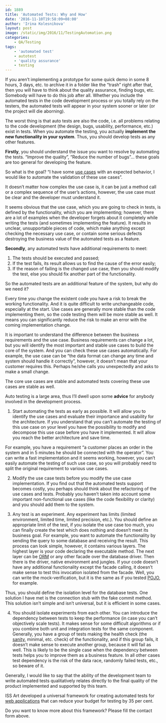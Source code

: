 ```yaml
---
id: 1889
title: 'Automated Tests: Why and How'
date: '2016-11-10T19:58:09+08:00'
author: 'Irina Kolesnikova'
layout: post
image: /static/img/2016/11/TestingAutomation.png
categories:
    - QA/Testing
tags:
    - 'automated test'
    - autotest
    - 'quality assurance'
    - testing
---
```


If you aren’t implementing a prototype for some quick demo in some 8 hours, 3 days, etc. to archive it in a folder like the “trash” right after that, then you will have to think about the quality assurance, finding bugs, etc. Somebody will have to do this job after all. Whether you include the automated tests in the code development process or you totally rely on the testers, the automated tests will appear in your system sooner or later (or the project will die aborning).

The worst thing is that auto tests are also the code, i.e. all problems relating to the code development (the design, bugs, usability, performance, etc.) exist in tests. When you automate the testing, you actually **implement the new functionality in your system**. Thus, you should develop tests as any other features.

**Firstly**, you should understand the issue you want to resolve by automating the tests. “Improve the quality”, “Reduce the number of bugs”… these goals are too general for developing the feature.

So what is the goal? “I have some [use cases](http://searchsoftwarequality.techtarget.com/definition/use-case) with an expected behavior, I would like to automate the validation of these use cases”.

It doesn’t matter how complex the use case is, it can be just a method call or a complex sequence of the user’s actions, however, the use case must be clear and the developer must understand it.

It seems obvious that the use case, which you are going to check in tests, is defined by the functionality, which you are implementing; however, there are a lot of examples when the developer forgets about it completely while writing the tests (and sometimes implementing the feature). It results in unclear, unsupportable pieces of code, which make anything except checking the necessary use case, or contain some serious defects destroying the business value of the automated tests as a feature.

**Secondly**, any automated tests have additional requirements to meet:

1. The tests should be executed and passed;
2. If the test fails, its result allows us to find the cause of the error easily;
3. If the reason of failing is the changed use case, then you should modify the test, else you should fix another part of the functionality.

So the automated tests are an additional feature of the system, but why do we need it?

Every time you change the existent code you have a risk to break the working functionality. And it is quite difficult to write unchangeable code, especially at the start. Use cases are generally more stable than the code implementing them, so the code testing them will be more stable as well. It means you can significantly reduce the risk to make an error with the coming implementation change.

It is important to understand the difference between the business requirements and the use case. Business requirements can change a lot, but you will identify the most important and stable use cases to build the core of the system. And you can check these use cases automatically. For example, the use case can be “the data format can change any time and system should handle it correctly”, however, it doesn’t mean that your customer requires this. Perhaps he/she calls you unexpectedly and asks to make a small change.

The core use cases are stable and automated tests covering these use cases are stable as well.

Auto testing is a large area, thus I’ll dwell upon some **advice** for anybody involved in the development process.

1. Start automating the tests as early as possible. It will allow you to identify the use cases and evaluate their importance and usability for the architecture. If you understand that you can’t automate the testing of this use case on your level you have the possibility to modify and decompose this use case before you have it implemented. It will allow you reach the better architecture and save time.

For example, you have a requirement “a customer places an order in the system and in 5 minutes he should be connected with the operator”. You can write a fast implementation and it seems working, however, you can’t easily automate the testing of such use case, so you will probably need to split the original requirement to various use cases.

2. Modify the use case tests before you modify the use case implementation. If you find out that the automated tests support becomes costly, you perhaps should think about the refactoring of the use cases and tests. Probably you haven’t taken into account some important non-functional use cases (like the code flexibility or clarity) and you should add them to the system.

3. Any test is an experiment. Any experiment has limits (limited environment, limited time, limited precision, etc.). You should define an appropriate limit of the test, if you isolate the use case too much, you can finally create the test which does nothing and doesn’t meet its business goal. For example, you want to automate the functionality by sending the query to some database and receiving the result. This process can look simple, however, it contains various layers. The highest layer is your code declaring the executable method. The next layer can be [ORM](https://en.wikipedia.org/wiki/Object-relational_mapping) or any other facade over the database driver. Then there is the driver, native environment and jungles. If your code doesn’t have any additional functionality except the facade calling, it doesn’t make sense to test this invocation isolated from the facade. Well, you can write the mock-verification, but it is the same as if you tested [POJO](https://en.wikipedia.org/wiki/Plain_Old_Java_Object), for example.

Thus, you should define the isolation level for the database tests. One solution I have met is the connection stub with the fake commit method. This solution isn’t simple and isn’t universal, but it is efficient in some cases.

4. You should isolate experiments from each other. You can introduce the dependency between tests to keep the performance (in case you can’t objectively scale tests). It makes sense for some difficult algorithms or if you combine both unit and integration tests for the same component. Generally, you have a group of tests making the health check (the [sanity](http://www.dictionary.com/browse/sanity-check), minimal, etc. check) of the functionality, and if this group fails, it doesn’t make sense to execute another group, because it will fail as well. This is likely to be the single case when the dependency between tests helps you to improve them as a business feature. In all other cases test dependency is the risk of the data race, randomly failed tests, etc., so beware of it.

Generally, I would like to say that the ability of the development team to write automated tests qualitatively relates directly to the final quality of the product implemented and supported by this team.

ISS Art developed a universal framework for creating automated tests for [web applications](https://www.issart.com/en/services/details/service/web-development) that can reduce your budget for testing by 35 per cent.

Do you want to know more about this framework? Please fill the contact form above.